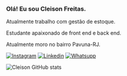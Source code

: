 ### Olá! Eu sou Cleison Freitas.

Atualmente trabalho com gestão de estoque.

Estudante apaixonado de front end e back end.

Atualmente moro no bairro Pavuna-RJ.



[![Instagram](https://img.shields.io/badge/Instagram-E4405F?style=for-the-badge&logo=instagram&logoColor=white)](https://www.instagram.com/kaytan_u)
[![Linkedin](https://img.shields.io/badge/LinkedIn-0077B5?style=for-the-badge&logo=linkedin&logoColor=white)](https://www.linkedin.com/in/cleison-caetano-37284417b/)
[![Whatsupp](https://img.shields.io/badge/WhatsApp-25D366?style=for-the-badge&logo=whatsapp&logoColor=white)](https://api.whatsapp.com/send?phone=5521998507997&text=Meu%20numero)

![Cleison GitHub stats](https://github-readme-stats.vercel.app/api?username=Cleison-Freitas&show_icons=true&theme=radical)
